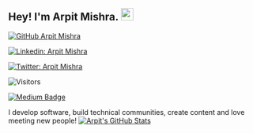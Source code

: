 
## Hey! I'm Arpit Mishra. <img src="https://media.giphy.com/media/hvRJCLFzcasrR4ia7z/giphy.gif" width="25px">

[![GitHub Arpit Mishra](https://img.shields.io/github/followers/arpitcodes?label=follow&style=social)](https://github.com/arpitcodes)

[![Linkedin: Arpit Mishra](https://img.shields.io/badge/-Arpit%20Mishra-blue?style=flat-square&logo=Linkedin&logoColor=white&link=https://www.linkedin.com/in/arpit-mishra368/)](https://www.linkedin.com/in/arpit-mishra368/)

[![Twitter: Arpit Mishra](https://img.shields.io/twitter/follow/vatsarpit_?style=social)](https://twitter.com/vatsarpit_)

![Visitors](https://visitor-badge.glitch.me/badge?page_id=arpitcodes&left_color=gray&right_color=blue)

[![Medium Badge](https://img.shields.io/badge/-@Arpit%20Mishra-black?style=flat-square&labelColor=000000&logo=Medium&link=https://medium.com/@arpitmishra.sln123)](https://medium.com/@arpitmishra.sln123)

I develop software, build technical communities, create content and love meeting new people!
[![Arpit's GitHub Stats](https://github-readme-stats.vercel.app/api?username=arpitcodes&hide=issues&count_private=true&show_icons=true&theme=calm)](https://github.com/arpitcodes/github-readme-stats)




<!--
**arpitcodes/arpitcodes** is a ✨ _special_ ✨ repository because its `README.md` (this file) appears on your GitHub profile.

Here are some ideas to get you started:

- 🔭 I’m currently working on ...
- 🌱 I’m currently learning ...
- 👯 I’m looking to collaborate on ...
- 🤔 I’m looking for help with ...
- 💬 Ask me about ...
- 📫 How to reach me: ...
- 😄 Pronouns: ...
- ⚡ Fun fact: ...
-->
